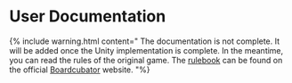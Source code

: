 <link rel='stylesheet' href='../css/markdown-alert.css'/>

# User Documentation

{% include warning.html content="
The documentation is not complete. It will be added once the Unity implementation is complete. In the meantime, you can read the rules of the original game. The [rulebook](./rulebook.pdf) can be found on the official [Boardcubator](https://www.boardcubator.com/games/project-l/) website.
"%}
